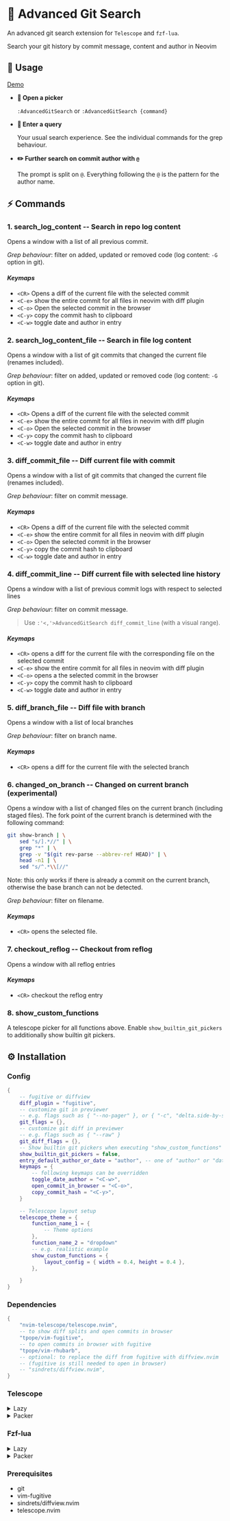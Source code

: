 # 🍃 Advanced Git Search

An advanced git search extension for `Telescope` and `fzf-lua`.

Search your git history by commit message, content and author in Neovim

## 🚀 Usage

[Demo](https://www.youtube.com/watch?v=bO0uYLlHtYo)

- __📖 Open a picker__

    `:AdvancedGitSearch` or `:AdvancedGitSearch {command}`

- __🔎 Enter a query__

    Your usual search experience. See the individual commands for the grep behaviour.

- __✏️ Further search on commit author with `@`__

    The prompt is split on `@`. Everything following the `@` is the pattern for
the author name.

## ⚡️ Commands

### 1. search_log_content -- Search in repo log content

Opens a window with a list of all previous commit.

_Grep behaviour_: filter on added, updated or removed code (log content: `-G` option in git).

#### _Keymaps_

- `<CR>` Opens a diff of the current file with the selected commit
- `<C-e>` show the entire commit for all files in neovim with diff plugin
- `<C-o>` Open the selected commit in the browser
- `<C-y>` copy the commit hash to clipboard
- `<C-w>` toggle date and author in entry

### 2. search_log_content_file -- Search in file log content

Opens a window with a list of git commits that changed the
current file (renames included).

_Grep behaviour_: filter on added, updated or removed code (log content: `-G` option in git).

#### _Keymaps_

- `<CR>` Opens a diff of the current file with the selected commit
- `<C-e>` show the entire commit for all files in neovim with diff plugin
- `<C-o>` Open the selected commit in the browser
- `<C-y>` copy the commit hash to clipboard
- `<C-w>` toggle date and author in entry

### 3. diff_commit_file -- Diff current file with commit

Opens a window with a list of git commits that changed the
current file (renames included).

_Grep behaviour_: filter on commit message.

#### _Keymaps_

- `<CR>` Opens a diff of the current file with the selected commit
- `<C-e>` show the entire commit for all files in neovim with diff plugin
- `<C-o>` Open the selected commit in the browser
- `<C-y>` copy the commit hash to clipboard
- `<C-w>` toggle date and author in entry

### 4. diff_commit_line -- Diff current file with selected line history

Opens a window with a list of previous commit logs with respect to
selected lines

_Grep behaviour_: filter on commit message.

> Use `:'<,'>AdvancedGitSearch diff_commit_line` (with a visual range).

#### _Keymaps_

- `<CR>` opens a diff for the current file with the corresponding file on the selected commit
- `<C-e>` show the entire commit for all files in neovim with diff plugin
- `<C-o>` opens a the selected commit in the browser
- `<C-y>` copy the commit hash to clipboard
- `<C-w>` toggle date and author in entry

### 5. diff_branch_file -- Diff file with branch

Opens a window with a list of local branches

_Grep behaviour_: filter on branch name.

#### _Keymaps_

- `<CR>` opens a diff for the current file with the selected branch

### 6. changed_on_branch -- Changed on current branch (experimental)

Opens a window with a list of changed files on the current branch (including staged files).
The fork point of the current branch is determined with the following command:

```sh
git show-branch | \
    sed "s/].*//" | \
    grep "*" | \
    grep -v "$(git rev-parse --abbrev-ref HEAD)" | \
    head -n1 | \
    sed "s/^.*\\[//"
```

Note: this only works if there is already a commit on the current branch, otherwise the base branch can not be detected.

_Grep behaviour_: filter on filename.

#### _Keymaps_

- `<CR>` opens the selected file.

### 7. checkout_reflog -- Checkout from reflog

Opens a window with all reflog entries

#### _Keymaps_

- `<CR>` checkout the reflog entry

### 8. show_custom_functions

A telescope picker for all functions above.
Enable `show_builtin_git_pickers` to additionally show builtin git pickers.

## ⚙️ Installation

### Config

```lua
{
    -- fugitive or diffview
    diff_plugin = "fugitive",
    -- customize git in previewer
    -- e.g. flags such as { "--no-pager" }, or { "-c", "delta.side-by-side=false" }
    git_flags = {},
    -- customize git diff in previewer
    -- e.g. flags such as { "--raw" }
    git_diff_flags = {},
    -- Show builtin git pickers when executing "show_custom_functions" or :AdvancedGitSearch
    show_builtin_git_pickers = false,
    entry_default_author_or_date = "author", -- one of "author" or "date"
    keymaps = {
        -- following keymaps can be overridden
        toggle_date_author = "<C-w>",
        open_commit_in_browser = "<C-o>",
        copy_commit_hash = "<C-y>",
    }

    -- Telescope layout setup
    telescope_theme = {
        function_name_1 = {
            -- Theme options
        },
        function_name_2 = "dropdown"
        -- e.g. realistic example
        show_custom_functions = {
            layout_config = { width = 0.4, height = 0.4 },
        },

    }
}
```

### Dependencies

```lua
{
    "nvim-telescope/telescope.nvim",
    -- to show diff splits and open commits in browser
    "tpope/vim-fugitive",
    -- to open commits in browser with fugitive
    "tpope/vim-rhubarb",
    -- optional: to replace the diff from fugitive with diffview.nvim
    -- (fugitive is still needed to open in browser)
    -- "sindrets/diffview.nvim",
}
```


### Telescope

<details>
<summary>Lazy</summary>
To complete this snippet, see [Config](#Config) and [Dependencies](#Dependencies).

```lua
{
    "aaronhallaert/advanced-git-search.nvim",
    config = function()
        -- optional: setup telescope before loading the extension
        require("telescope").setup{
            -- move this to the place where you call the telescope setup function
            extensions = {
                advanced_git_search = {
                        -- See Config
                    }
            }
        }

        require("telescope").load_extension("advanced_git_search")
    end,
    dependencies = {
        --- See dependencies
    },
}
```
</details>

<details>
<summary>Packer</summary>

To complete this snippet, see [Config](#Config) and [Dependencies](#Dependencies).

```lua
use({
    "aaronhallaert/advanced-git-search.nvim",
    config = function()
        -- optional: setup telescope before loading the extension
        require("telescope").setup{
            -- move this to the place where you call the telescope setup function
            extensions = {
                advanced_git_search = {
                    -- Insert Config here
                }
            }
        }

        require("telescope").load_extension("advanced_git_search")
    end,
    requires = {
        -- Insert Dependencies here
    },
})
```
</details>

### Fzf-lua

<details>
<summary>Lazy</summary>
To complete this snippet, see [Config](#Config) and [Dependencies](#Dependencies).

```lua
{
    "aaronhallaert/advanced-git-search.nvim",
    config = function()
        require("advanced_git_search.fzf").setup{
            -- Insert Config here
        }
    end,
    dependencies = {
        -- Insert Dependencies here
    },
}
```
  
</details>

<details>
<summary>Packer</summary>

To complete this snippet, see [Config](#Config) and [Dependencies](#Dependencies).

```lua
use({
    "aaronhallaert/advanced-git-search.nvim",
    config = function()
        require("advanced_git_search.fzf").setup{
                -- Insert Config here
            }
        }
    end,
    requires = {
        -- Insert Dependencies here
    },
})
```
</details>


### Prerequisites

- git
- vim-fugitive
- sindrets/diffview.nvim
- telescope.nvim
